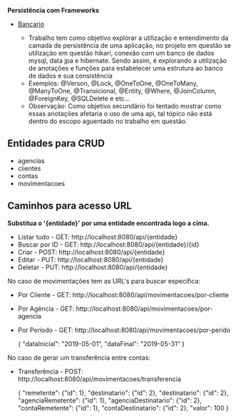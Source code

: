 **Persistência com Frameworks**

- [Bancario](bancario)

  - Trabalho tem como objetivo explorar a utilização e entendimento da camada de persistência de uma aplicação, no projeto em questão se utilização em questão hikari, conexão com um banco de dados mysql, data jpa e hibernate. Sendo assim, é explorando a utilização de anotações e funções para estabelecer uma estrutura ao banco de dados e sua consistência
  - Exemplos: @Verson, @Lock, @OneToOne, @OneToMany, @ManyToOne, @Transicional, @Entity, @Where, @JoinColumn, @ForeignKey, @SQLDelete e etc...
  - Observação: Como objetivo secundário foi tentado mostrar como essas anotações afetaria o uso de uma api, tal tópico não está dentro do escopo aguentado no trabalho em questão.

## Entidades para CRUD

- agencias
- clientes
- contas
- movimentacoes

## Caminhos para acesso URL

**Substitua o '{entidade}' por uma entidade encontrada logo a cima.**

- Listar tudo - GET: http://localhost:8080/api/{entidade}
- Buscar por ID - GET: http://localhost:8080/api/{entidade}/{id}
- Criar - POST: http://localhost:8080/api/{entidade}
- Editar - PUT: http://localhost:8080/api/{entidade}
- Deletar - PUT: http://localhost:8080/api/{entidade}

No caso de movimentações tem as URL's para buscar específica:

- Por Cliente - GET: http://localhost:8080/api/movimentacoes/por-cliente
- Por Agência - GET: http://localhost:8080/api/movimentacoes/por-agencia
- Por Periodo - GET: http://localhost:8080/api/movimentacoes/por-perido

  {
  "dataInicial": "2019-05-01",
  "dataFinal": "2019-05-31"
  }

No caso de gerar um transferência entre contas:

- Transferência - POST: http://localhost:8080/api/movimentacoes/transferencia

  {
  "remetente": {"id": 1},
  "destinatario": {"id": 2},
  "destinatario": {"id": 2},
  "agenciaRemetente": {"id": 1},
  "agenciaDestinatario": {"id": 2},
  "contaRemetente": {"id": 1},
  "contaDestinatario": {"id": 2},
  "valor": 100
  }
